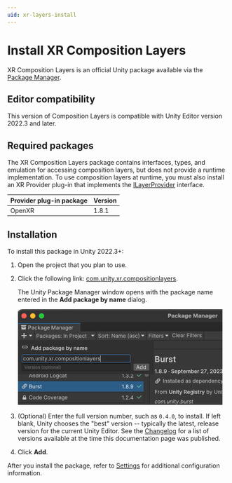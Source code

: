 ```yaml
---
uid: xr-layers-install
---
```


# Install  XR Composition Layers

XR Composition Layers is an official Unity package available via the [Package Manager](https://learn.unity.com/tutorial/the-package-manager).

<a id="editor-compatibility"></a>
## Editor compatibility

This version of Composition Layers is compatible with Unity Editor version 2022.3 and later.

<a id="required-packages"></a>
## Required packages

The XR Composition Layers package contains interfaces, types, and emulation for accessing composition layers, but does not provide a runtime implementation. To use composition layers at runtime, you must also install an XR Provider plug-in that implements the [ILayerProvider](xref:Unity.XR.CompositionLayers.Provider.ILayerProvider) interface.

| Provider plug-in package | Version |
| :----------------------- | :------ |
| OpenXR                   | 1.8.1   |

<a id="installation"></a>
## Installation

To install this package in Unity 2022.3+:

1. Open the project that you plan to use.
2. Click the following link: [com.unity.xr.compositionlayers](com.unity3d.kharma:upmpackage/com.unity.xr.compositionlayers).

   The Unity Package Manager window opens with the package name entered in the **Add package by name** dialog.

   ![](images/install.png)

3. (Optional) Enter the full version number, such as `0.4.0`, to install. If left blank, Unity chooses the "best" version -- typically the latest, release version for the current Unity Editor.  See the [Changelog](xref:xr-layers-changelog) for a list of versions available at the time this documentation page was published.
4. Click **Add**.

After you install the package, refer to [Settings](xref:xr-layers-settings) for additional configuration information.
